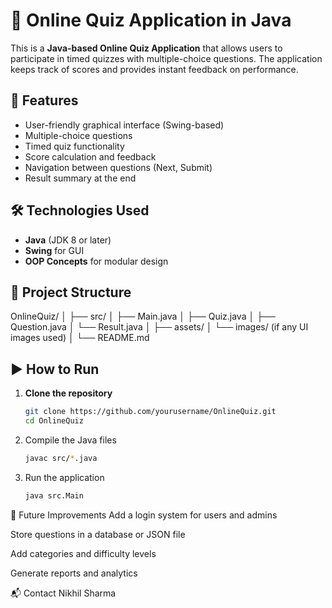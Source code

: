 # 🧠 Online Quiz Application in Java

This is a **Java-based Online Quiz Application** that allows users to participate in timed quizzes with multiple-choice questions. The application keeps track of scores and provides instant feedback on performance.

## 🚀 Features

- User-friendly graphical interface (Swing-based)
- Multiple-choice questions
- Timed quiz functionality
- Score calculation and feedback
- Navigation between questions (Next, Submit)
- Result summary at the end

## 🛠️ Technologies Used

- **Java** (JDK 8 or later)
- **Swing** for GUI
- **OOP Concepts** for modular design

## 📁 Project Structure
OnlineQuiz/ │ ├── src/ │ ├── Main.java │ ├── Quiz.java │ ├── Question.java │ └── Result.java │ ├── assets/ │ └── images/ (if any UI images used) │ └── README.md

## ▶️ How to Run

1. **Clone the repository**  
   ```bash
   git clone https://github.com/yourusername/OnlineQuiz.git
   cd OnlineQuiz
2. Compile the Java files

    ```bash
    javac src/*.java
3. Run the application
   
    ```bash
    java src.Main

📝 Future Improvements
Add a login system for users and admins

Store questions in a database or JSON file

Add categories and difficulty levels

Generate reports and analytics

📬 Contact
Nikhil Sharma

